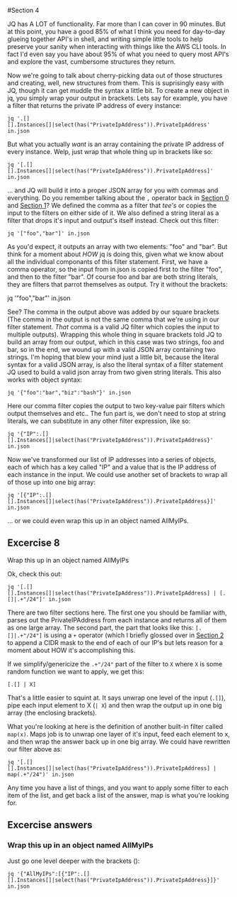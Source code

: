 #Section 4

JQ has A LOT of functionality. Far more than I can cover in 90 minutes. But at
this point, you have a good 85% of what I think you need for day-to-day glueing
together API's in shell, and writing simple little tools to help preserve your
sanity when interacting with things like the AWS CLI tools. In fact I'd even
say you have about 95% of what you need to query most API's and explore the
vast, cumbersome structures they return.

Now we're going to talk about cherry-picking data out of those structures and
creating, well, new structures from them. This is suprisingly easy with JQ,
though it can get muddle the syntax a little bit. To create a new object in jq,
you simply wrap your output in brackets. Lets say for example, you have a
filter that returns the private IP address of every instance:

```
jq '.[][].Instances[]|select(has("PrivateIpAddress")).PrivateIpAddress' in.json
```

But what you actually *want* is an array containing the private IP address of
every instance. Welp, just wrap that whole thing up in brackets like so:

```
jq '[.[][].Instances[]|select(has("PrivateIpAddress")).PrivateIpAddress]' in.json
```
... and JQ will build it into a proper JSON array for you with commas and
everything. Do you remember talking about the `,` operator back in [Section
0](/0-basics) and [Section 1](/1-explore)?  We defined the comma as a filter
that *tee's* or copies the input to the filters on either side of it. We also
defined a string literal as a filter that drops it's input and output's itself
instead. Check out this filter: 

```
jq '["foo","bar"]' in.json
```
As you'd expect, it outputs an array with two elements: "foo" and "bar". But
think for a moment about *HOW* jq is doing this, given what we know about all
the individual componants of this filter statement. First, we have a comma
operator, so the input from in.json is copied first to the filter "foo", and
then to the filter "bar". Of course foo and bar are both string literals, they
are filters that parrot themselves as output. Try it without the brackets:

jq '"foo","bar"' in.json

See? The comma in the output above was added by our square brackets (The comma
in the output is not the same comma that we're using in our filter statement.
*That* comma is a valid JQ filter which copies the input to multiple outputs).
Wrapping this whole thing in square brackets told JQ to build an array from our
output, which in this case was two strings, foo and bar, so in the end, we
wound up with a valid JSON array containing two strings. I'm hoping that blew
your mind just a little bit, because the literal syntax for a valid JSON array,
is also the literal syntax of a filter statement JQ used to build a valid json
array from two given string literals. This also works with object syntax:

```
jq '{"foo":"bar","biz":"bash"}' in.json
```

Here our comma filter copies the output to two key-value pair filters which
output themselves and etc.. The fun part is, we don't need to stop at string
literals, we can substitute in any other filter expression, like so:

```
jq '{"IP":.[][].Instances[]|select(has("PrivateIpAddress")).PrivateIpAddress}' in.json
```
Now we've transformed our list of IP addresses into a series of objects, each
of which has a key called "IP" and a value that is the IP address of each
instance in the input. We could use another set of brackets to wrap all of
those up into one big array:

```
jq '[{"IP":.[][].Instances[]|select(has("PrivateIpAddress")).PrivateIpAddress}]' in.json
```

... or we could even wrap this up in an object named AllMyIPs.

## Excercise 8
Wrap this up in an object named AllMyIPs

Ok, check this out:

```
jq '[.[][].Instances[]|select(has("PrivateIpAddress")).PrivateIpAddress] | [.[]|.+"/24"]' in.json
```

There are two filter sections here. The first one you should be familiar with,
parses out the PrivateIPAddress from each instance and returns all of them as
one large array. The second part, the part that looks like this:
`[.[]|.+"/24"]` is using a `+` operator (which I briefly glossed over in
[Section 2](/2-select) to append a CIDR mask to the end of each of our IP's but
lets reason for a moment about HOW it's accomplishing this.

If we simplify/genericize the `.+"/24"` part of the filter to `X` where `X` is
some random function we want to apply, we get this: 

```
[.[] | X]
```

That's a little easier to squint at. It says unwrap one level of the input
(`.[]`), pipe each input element to X (`| X`) and then wrap the output up in
one big array (the enclosing brackets).

What you're looking at here is the definition of another built-in filter called
`map(x)`. Maps job is to unwrap one layer of it's input, feed each element to
x, and then wrap the answer back up in one big array. We could have rewritten
our filter above as: 

```
jq '[.[][].Instances[]|select(has("PrivateIpAddress")).PrivateIpAddress] | map(.+"/24")' in.json
```

Any time you have a list of things, and you want to apply some filter to each
item of the list, and get back a list of the answer, map is what you're looking
for. 


## Excercise answers

### Wrap this up in an object named AllMyIPs

Just go one level deeper with the brackets (<insert inception joke>):

```
jq '{"AllMyIPs":[{"IP":.[][].Instances[]|select(has("PrivateIpAddress")).PrivateIpAddress}]}' in.json
```


